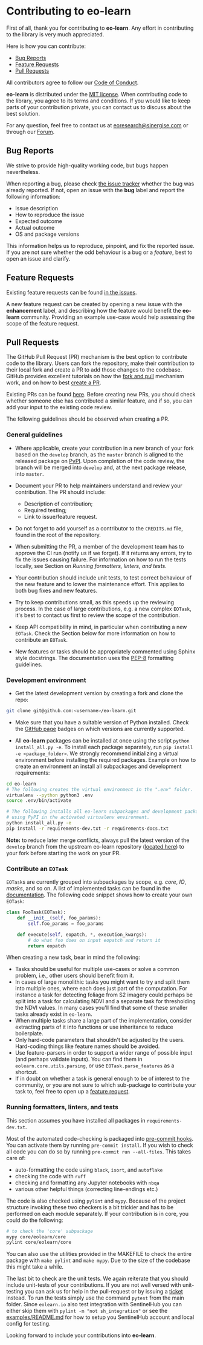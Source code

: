# Contributing to **eo-learn**

First of all, thank you for contributing to **eo-learn**. Any effort in contributing to the library is very much appreciated.

Here is how you can contribute:

* [Bug Reports](#bug-reports)
* [Feature Requests](#feature-requests)
* [Pull Requests](#pull-requests)

All contributors agree to follow our [Code of Conduct][code-of-conduct].

**eo-learn** is distributed under the [MIT license][license]. When contributing code to the library, you agree to its terms and conditions. If you would like to keep parts of your contribution private, you can contact us to discuss about the best solution.

For any question, feel free to contact us at [eoresearch@sinergise.com](eoresearch@sinergise.com) or through our [Forum][sh-forum].

[code-of-conduct]: https://github.com/sentinel-hub/eo-learn/blob/master/CODE_OF_CONDUCT.md
[license]: https://github.com/sentinel-hub/eo-learn/blob/master/LICENSE
[sh-forum]: https://forum.sentinel-hub.com/

## Bug Reports

We strive to provide high-quality working code, but bugs happen nevertheless.

When reporting a bug, please check [the issue tracker][open-bug-list] whether the bug was already reported. If not, open an issue with the **bug** label and report the following information:

* Issue description
* How to reproduce the issue
* Expected outcome
* Actual outcome
* OS and package versions

This information helps us to reproduce, pinpoint, and fix the reported issue. If you are not sure whether the odd behaviour is a bug or a _feature_, best to open an issue and clarify.

[open-bug-list]: https://github.com/sentinel-hub/eo-learn/issues?q=state:open+type:issue+label:"bug"

## Feature Requests

Existing feature requests can be found [in the issues][existing-feature-requests].

A new feature request can be created by opening a new issue with the **enhancement** label, and describing how the feature would benefit the **eo-learn** community. Providing an example use-case would help assessing the scope of the feature request.

[existing-feature-requests]: https://github.com/sentinel-hub/eo-learn/issues?q=state:open+type:issue+label:"enhancement"

## Pull Requests

The GitHub Pull Request (PR) mechanism is the best option to contribute code to the library. Users can fork the repository, make their contribution to their local fork and create a PR to add those changes to the codebase. GitHub provides excellent tutorials on how the [fork and pull][fork-and-pull] mechanism work, and on how to best [create a PR][create-pr].

Existing PRs can be found [here][existing-prs]. Before creating new PRs, you should check whether someone else has contributed a similar feature, and if so, you can add your input to the existing code review.

The following guidelines should be observed when creating a PR.

[fork-and-pull]: https://help.github.com/articles/creating-a-pull-request-from-a-fork
[create-pr]: https://help.github.com/articles/creating-a-pull-request/
[existing-prs]: https://github.com/sentinel-hub/eo-learn/pulls?q=state:open

### General guidelines

* Where applicable, create your contribution in a new branch of your fork based on the `develop` branch, as the `master` branch is aligned to the released package on [PyPI][pypi]. Upon completion of the code review, the branch will be merged into `develop` and, at the next package release, into `master`.

* Document your PR to help maintainers understand and review your contribution. The PR should include:

  * Description of contribution;
  * Required testing;
  * Link to issue/feature request.

* Do not forget to add yourself as a contributor to the `CREDITS.md` file, found in the root of the repository.

* When submitting the PR, a member of the development team has to approve the CI run (notify us if we forget). If it returns any errors, try to fix the issues causing failure. For information on how to run the tests locally, see Section on *Running formatters, linters, and tests*.

* Your contribution should include unit tests, to test correct behaviour of the new feature and to lower the maintenance effort. This applies to both bug fixes and new features.

* Try to keep contributions small, as this speeds up the reviewing process. In the case of large contributions, e.g. a new complex `EOTask`, it's best to contact us first to review the scope of the contribution.

* Keep API compatibility in mind, in particular when contributing a new `EOTask`. Check the Section below for more information on how to contribute an `EOTask`.

* New features or tasks should be appropriately commented using Sphinx style docstrings. The documentation uses the [PEP-8][pep-8] formatting guidelines.

### Development environment

* Get the latest development version by creating a fork and clone the repo:

```bash
git clone git@github.com:<username>/eo-learn.git
```

* Make sure that you have a suitable version of Python installed. Check the [GitHub page](https://github.com/sentinel-hub/eo-learn) badges on which versions are currently supported.

* All **eo-learn** packages can be installed at once using the script `python install_all.py -e`. To install each package separately, run `pip install -e <package_folder>`. We strongly recommend initializing a virtual environment before installing the required packages. Example on how to create an environment an install all subpackages and development requirements:

```bash
cd eo-learn
# The following creates the virtual environment in the ".env" folder.
virtualenv --python python3 .env
source .env/bin/activate

# The following installs all eo-learn subpackages and development packages
# using PyPI in the activated virtualenv environment.
python install_all.py -e
pip install -r requirements-dev.txt -r requirements-docs.txt
```

**Note:** to reduce later merge conflicts, always pull the latest version of the `develop` branch from the upstream eo-learn repository ([located here][dev-branch]) to your fork before starting the work on your PR.

### Contribute an `EOTask`

`EOTask`s are currently grouped into subpackages by scope, e.g. *core*, *IO*, *masks*, and so on. A list of implemented tasks can be found in the [documentation][existing-eo-tasks]. The following code snippet shows how to create your own `EOTask`:

```python
class FooTask(EOTask):
    def __init__(self, foo_params):
        self.foo_params = foo_params

    def execute(self, eopatch, *, execution_kwargs):
        # do what foo does on input eopatch and return it
        return eopatch
```

When creating a new task, bear in mind the following:

* Tasks should be useful for multiple use-cases or solve a common problem, i.e., other users should benefit from it.
* In cases of large monolithic tasks you might want to try and split them into multiple ones, where each does just part of the computation. For instance a task for detecting foliage from S2 imagery could perhaps be split into a task for calculating NDVI and a separate task for thresholding the NDVI values. In many cases you'll find that some of these smaller tasks already exist in `eo-learn`.
* When multiple tasks share a large part of the implementation, consider extracting parts of it into functions or use inheritance to reduce boilerplate.
* Only hard-code parameters that shouldn't be adjusted by the users. Hard-coding things like feature names should be avoided.
* Use feature-parsers in order to support a wider range of possible input (and perhaps validate inputs). You can find them in `eolearn.core.utils.parsing`, or use `EOTask.parse_features` as a shortcut.
* If in doubt on whether a task is general enough to be of interest to the community, or you are not sure to which sub-package to contribute your task to, feel free to open up a [feature request](#feature-requests).

### Running formatters, linters, and tests

This section assumes you have installed all packages in `requirements-dev.txt`.

Most of the automated code-checking is packaged into [pre-commit hooks](https://pre-commit.com/). You can activate them by running `pre-commit install`. If you wish to check all code you can do so by running `pre-commit run --all-files`. This takes care of:
- auto-formatting the code using `black`, `isort`, and `autoflake`
- checking the code with `ruff`
- checking and formatting any Jupyter notebooks with `nbqa`
- various other helpful things (correcting line-endings etc.)

The code is also checked using `pylint` and `mypy`. Because of the project structure invoking these two checkers is a bit trickier and has to be performed on each module separately. If your contribution is in core, you could do the following:
```bash
# to check the 'core' subpackage
mypy core/eolearn/core
pylint core/eolearn/core
```
You can also use the utilities provided in the MAKEFILE to check the entire package with `make pylint` and `make mypy`. Due to the size of the codebase this might take a while.

The last bit to check are the unit tests. We again reiterate that you should include unit-tests of your contributions. If you are not well versed with unit-testing you can ask us for help in the pull-request or by issuing a [ticket](https://github.com/sentinel-hub/eo-learn/issues) instead. To run the tests simply use the command `pytest` from the main folder. Since `eolearn.io` also test integration with SentinelHub you can either skip them with `pylint -m "not sh_integration"` or see the [examples/README.md](examples/README.md) for how to setup you SentinelHub account and local config for testing.


Looking forward to include your contributions into **eo-learn**.

[pypi]: https://pypi.org/project/eo-learn/
[pep-8]: https://www.python.org/dev/peps/pep-0008/
[pylint]: https://www.pylint.org/
[existing-eo-tasks]: https://eo-learn.readthedocs.io/en/latest/eotasks.html
[test-eo-patch]: https://github.com/sentinel-hub/eo-learn/tree/master/example_data/TestEOPatch
[python]: https://www.python.org/downloads/
[conda]: https://www.anaconda.com/distribution/
[dev-branch]: https://github.com/sentinel-hub/eo-learn/tree/develop/
